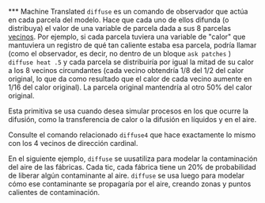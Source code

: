 ﻿*** Machine Translated
`diffuse` es un comando de observador que actúa en cada parcela del modelo. Hace que cada uno de ellos difunda (o distribuya) el valor de una variable de parcela dada a sus 8 parcelas [vecinos](/primitives/neighbors). Por ejemplo, si cada parcela tuviera una variable de "calor" que mantuviera un registro de qué tan caliente estaba esa parcela, podría llamar (como el observador, es decir, no dentro de un bloque `ask patches` ) `diffuse heat .5` y cada parcela se distribuiría por igual la mitad de su calor a los 8 vecinos circundantes (cada vecino obtendría 1/8 del 1/2 del calor original, lo que da como resultado que el calor de cada vecino aumente en 1/16 del calor original). La parcela original mantendría al otro 50% del calor original.

Esta primitiva se usa cuando desea simular procesos en los que ocurre la difusión, como la transferencia de calor o la difusión en líquidos y en el aire.

Consulte el comando relacionado `diffuse4` que hace exactamente lo mismo con los 4 vecinos de dirección cardinal.

En el siguiente ejemplo, `diffuse` se uusatiliza para modelar la contaminación del aire de las fábricas. Cada tic, cada fábrica tiene un 20% de probabilidad de liberar algún contaminante al aire. `diffuse` se usa luego para modelar cómo ese contaminante se propagaría por el aire, creando zonas y puntos calientes de contaminación.